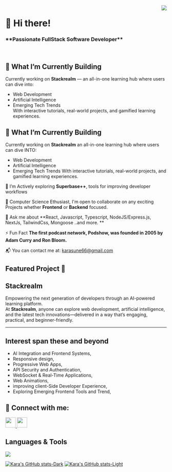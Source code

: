 <img align="right" src="https://visitor-badge.laobi.icu/badge?page_id=salesp07.salesp07" />

<h1 align="left">
<!--     <img src="https://readme-typing-svg.herokuapp.com/?font=Righteous&size=35&center=true&vCenter=true&width=500&height=70&duration=4000&lines=Hi+There!+👋;+I'm+Kara Sune+!;" /> -->
<!--     Hi 👋 I'm Kara Sune -->
    👋 Hi there!
</h1>

<h3 align="left">
<!--     Passionate FullStack software Developer -->
    **Passionate FullStack Software Developer**
</h3>
<br/>

<div align='start'>

## 🔭 What I’m Currently Building
Currently working on **Stackrealm** — an all-in-one learning hub where users can dive into:
- Web Development
- Artificial Intelligence
- Emerging Tech Trends  
With interactive tutorials, real-world projects, and gamified learning experiences.

 ## 🔭 What I’m Currently Building 
   Currently working on **Stackrealm** an all-in-one learning hub where users can dive INTO:
   - Web Development
   - Artificial Intelligence
   - Emerging Tech Trends
  With interactive tutorials, real-world projects, and gamified learning experiences.
  
  🌱 I’m Actively exploring **Superbase++**, tools for improving developer workflows

  👯 Computer Science Ethusiast, I'm open to collaborate on any exciting Projects whether **Frontend** or **Backend** focused.

  💬 Ask me about **React, Javascript, Typescript, NodeJS/Express.js, NextJs, TailwindCss, Mongoose ..and more. **

  ⚡ Fun Fact **The first podcast network, Podshow, was founded in 2005 by Adam Curry and Ron Bloom.**

   📬 You can contact me at: [karasune66@gmail.com](mailto:karasune66@gmail.com)
 </div>

 ## Featured Project 🚀
 
## Stackrealm
Empowering the next generation of developers through an AI-powered learning platform.  
At **Stackrealm**, anyone can explore web development, artificial intelligence, and the latest tech innovations—delivered in a way that’s engaging, practical, and beginner-friendly.

---

 ## Interest span these and beyond 
- AI Integration and Frontend Systems,
- Responsive design,
- Progressive Web Apps,
- API Security and Authentication,
- WebSocket & Real-Time Applications,
- Web Animations,
- improving client-Side Developer Experience,
- Exploring Emerging Frontend Tools and Trend,

## 🔗 Connect with me:
<div align="start"> 
    <p align="left"> <a href="https://www.linkedin.com/in/sune-kara" target="_blank" rel="noreferrer"> <picture> <source media="(prefers-color-scheme: dark)" srcset="https://raw.githubusercontent.com/danielcranney/readme-generator/main/public/icons/socials/linkedin-dark.svg" /> <source media="(prefers-color-scheme: light)" srcset="https://raw.githubusercontent.com/danielcranney/readme-generator/main/public/icons/socials/linkedin.svg" /> <img src="https://raw.githubusercontent.com/danielcranney/readme-generator/main/public/icons/socials/linkedin.svg" width="32" height="32" /> </picture> </a> <a href="https://www.x.com/_kendev?s=08" target="_blank" rel="noreferrer"> <picture> <source media="(prefers-color-scheme: dark)" srcset="https://raw.githubusercontent.com/danielcranney/readme-generator/main/public/icons/socials/twitter-dark.svg" /> <source media="(prefers-color-scheme: light)" srcset="https://raw.githubusercontent.com/danielcranney/readme-generator/main/public/icons/socials/twitter.svg" /> <img src="https://raw.githubusercontent.com/danielcranney/readme-generator/main/public/icons/socials/twitter.svg" width="32" height="32" /> </picture> </a></p>
    
</div>

<!-- <hr/> -->

<h2 align="left">Languages & Tools</h2>

<div align="left">

<img src="https://skillicons.dev/icons?i=html,css,tailwind,bootstrap,javascript,react,redux,vite,typescript,nodejs,express,mongodb,git,github,python,nextjs,vercel,kubernetes,docker,aws,firebase,jest" width={100}/><br>
<!-- <br/> -->
</div>

[![Kara's GitHub stats-Dark](https://github-readme-stats.vercel.app/api?username=gitKarasune&show_icons=true&theme=dark#gh-dark-mode-only)](https://github.com/gitKarasune/github-readme-stats#gh-dark-mode-only)
[![Kara's GitHub stats-Light](https://github-readme-stats.vercel.app/api?username=gitKarasune&show_icons=true&theme=default#gh-light-mode-only)](https://github.com/gitKarasune/github-readme-stats#gh-light-mode-only)
